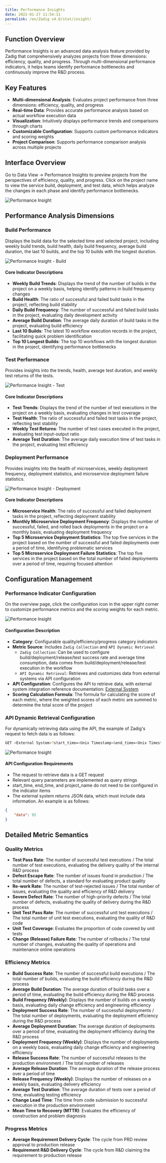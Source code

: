 ```yaml
---
title: Performance Insights
date: 2022-01-27 11:54:11
permalink: /en/Zadig v4.0/stat/insight/
---
```


## Function Overview

Performance Insights is an advanced data analysis feature provided by Zadig that comprehensively analyzes projects from three dimensions: efficiency, quality, and progress. Through multi-dimensional performance indicators, it helps teams identify performance bottlenecks and continuously improve the R&D process.

## Key Features

- **Multi-dimensional Analysis**: Evaluates project performance from three dimensions: efficiency, quality, and progress
- **Real-time Data**: Provides accurate performance analysis based on actual workflow execution data
- **Visualization**: Intuitively displays performance trends and comparisons through charts
- **Customizable Configuration**: Supports custom performance indicators and scoring weights
- **Project Comparison**: Supports performance comparison analysis across multiple projects

## Interface Overview

Go to Data View → Performance Insights to preview projects from the perspectives of efficiency, quality, and progress. Click on the project name to view the service build, deployment, and test data, which helps analyze the changes in each phase and identify performance bottlenecks.

![Performance Insight](../../../_images/insight_overview_310.png)

## Performance Analysis Dimensions

### Build Performance

Displays the build data for the selected time and selected project, including weekly build trends, build health, daily build frequency, average build duration, the last 10 builds, and the top 10 builds with the longest duration.

![Performance Insight - Build](../../../_images/build_insight_310.png)

#### Core Indicator Descriptions

- **Weekly Build Trends**: Displays the trend of the number of builds in the project on a weekly basis, helping identify patterns in build frequency changes
- **Build Health**: The ratio of successful and failed build tasks in the project, reflecting build stability
- **Daily Build Frequency**: The number of successful and failed build tasks in the project, evaluating daily development activity
- **Average Build Duration**: The average daily duration of build tasks in the project, evaluating build efficiency
- **Last 10 Builds**: The latest 10 workflow execution records in the project, facilitating quick problem identification
- **Top 10 Longest Builds**: The top 10 workflows with the longest duration in the project, identifying performance bottlenecks

### Test Performance

Provides insights into the trends, health, average test duration, and weekly test returns of the tests.

![Performance Insight - Test](../../../_images/test_insight_310.png)

#### Core Indicator Descriptions

- **Test Trends**: Displays the trend of the number of test executions in the project on a weekly basis, evaluating changes in test coverage
- **Test Health**: The ratio of successful and failed test tasks in the project, reflecting test stability
- **Weekly Test Returns**: The number of test cases executed in the project, evaluating test input-output ratio
- **Average Test Duration**: The average daily execution time of test tasks in the project, evaluating test efficiency

### Deployment Performance

Provides insights into the health of microservices, weekly deployment frequency, deployment statistics, and microservice deployment failure statistics.

![Performance Insight - Deployment](../../../_images/deploy_insight_310.png)

#### Core Indicator Descriptions

- **Microservice Health**: The ratio of successful and failed deployment tasks in the project, reflecting deployment stability
- **Monthly Microservice Deployment Frequency**: Displays the number of successful, failed, and rolled back deployments in the project on a monthly basis, evaluating deployment frequency
- **Top 5 Microservice Deployment Statistics**: The top five services in the project based on the number of successful and failed deployments over a period of time, identifying problematic services
- **Top 5 Microservice Deployment Failure Statistics**: The top five services in the project based on the total number of failed deployments over a period of time, requiring focused attention

## Configuration Management

### Performance Indicator Configuration

On the overview page, click the configuration icon in the upper right corner to customize performance metrics and the scoring weights for each metric.

![Performance Insight](../../../_images/insight_config_220.png)

#### Configuration Description

- **Category**: Configurable quality/efficiency/progress category indicators
- **Metric Source**: Includes `Zadig Collection` and `API Dynamic Retrieval`
  - `Zadig Collection`: Can be used to configure build/deployment/release/test success rate and average time consumption, data comes from build/deployment/release/test execution in the workflow
  - `API Dynamic Retrieval`: Retrieves and customizes data from external systems via API configuration
- **API Configuration**: Configures the API to retrieve data, with external system integration reference documentation: [External System](/en/Zadig%20v4.0/settings/others/)
- **Scoring Calculation Formula**: The formula for calculating the score of each metric, where the weighted scores of each metric are summed to determine the total score of the project

### API Dynamic Retrieval Configuration

For dynamically retrieving data using the API, the example of Zadig's request to fetch data is as follows:

```bash
GET <External System>?start_time=<Unix Timestamp>&end_time=<Unix Timestamp>&project_name=<Project Identifier>&key1=value1&key2=value2...
```

![Performance Insight](../../../_images/insight_config_1_220.png)

#### API Configuration Requirements

- The request to retrieve data is a GET request
- Relevant query parameters are implemented as query strings
- start_time, end_time, and project_name do not need to be configured in the indicator items
- The external system returns JSON data, which must include data information. An example is as follows:

```json
{
    "data": 92
}
```

## Detailed Metric Semantics

### Quality Metrics

- **Test Pass Rate**: The number of successful test executions / The total number of test executions, evaluating the delivery quality of the internal R&D process
- **Defect Escape Rate**: The number of issues found in production / The total number of defects, a standard for evaluating product quality
- **Re-work Rate**: The number of test-rejected issues / The total number of issues, evaluating the quality and efficiency of R&D delivery
- **Severe Defect Rate**: The number of high-priority defects / The total number of defects, evaluating the quality of delivery during the R&D process
- **Unit Test Pass Rate**: The number of successful unit test executions / The total number of unit test executions, evaluating the quality of R&D code
- **Unit Test Coverage**: Evaluates the proportion of code covered by unit tests
- **Change (Release) Failure Rate**: The number of rollbacks / The total number of changes, evaluating the quality of operations and maintenance online operations

### Efficiency Metrics

- **Build Success Rate**: The number of successful build executions / The total number of builds, evaluating the build efficiency during the R&D process
- **Average Build Duration**: The average duration of build tasks over a period of time, evaluating the build efficiency during the R&D process
- **Build Frequency (Weekly)**: Displays the number of builds on a weekly basis, evaluating daily change efficiency and engineering efficiency
- **Deployment Success Rate**: The number of successful deployments / The total number of deployments, evaluating the deployment efficiency during the R&D process
- **Average Deployment Duration**: The average duration of deployments over a period of time, evaluating the deployment efficiency during the R&D process
- **Deployment Frequency (Weekly)**: Displays the number of deployments on a weekly basis, evaluating daily change efficiency and engineering efficiency
- **Release Success Rate**: The number of successful releases to the production environment / The total number of releases
- **Average Release Duration**: The average duration of the release process over a period of time
- **Release Frequency (Weekly)**: Displays the number of releases on a weekly basis, evaluating delivery efficiency
- **Average Test Duration**: The average duration of tests over a period of time, evaluating testing efficiency
- **Change Lead Time**: The time from code submission to successful execution in the production environment
- **Mean Time to Recovery (MTTR)**: Evaluates the efficiency of construction and problem diagnosis

### Progress Metrics

- **Average Requirement Delivery Cycle**: The cycle from PRD review approval to production release
- **Requirement R&D Delivery Cycle**: The cycle from R&D claiming the requirement to production release
